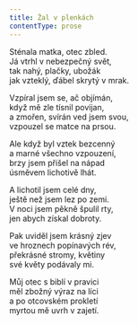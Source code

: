 ```yaml
---
title: Žal v plenkách
contentType: prose
---
```


<section>

Sténala matka, otec zbled.  
Já vtrhl v nebezpečný svět,  
tak nahý, plačky, ubožák  
jak vzteklý, ďábel skrytý v mrak.

Vzpíral jsem se, ač objímán,  
když mě zle tísnil povijan,  
a zmořen, svírán ved jsem svou,  
vzpouzel se matce na prsou.

Ale když byl vztek bezcenný  
a marné všechno vzpouzení,  
brzy jsem přišel na nápad  
úsměvem lichotivě lhát.

A lichotil jsem celé dny,  
ještě než jsem lez po zemi.  
V noci jsem pěkně špulil rty,  
jen abych získal dobroty.

Pak uviděl jsem krásný zjev  
ve hroznech popínavých rév,  
překrásné stromy, květiny  
své květy podávaly mi.

Můj otec s biblí v pravici  
měl zbožný výraz na líci  
a po otcovském prokletí  
myrtou mě uvrh v zajetí.

</section>
